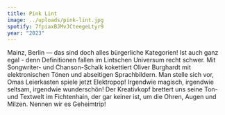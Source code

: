 ```yaml
---
title: Pink Lint
image: ../uploads/pink-lint.jpg
spotify: 7fpiaxBJMvJCteegeLtyr9
year: "2023"
---
```

Mainz, Berlin — das sind doch alles bürgerliche Kategorien! Ist auch ganz egal - denn Definitionen fallen im Lintschen Universum recht schwer. Mit Songwriter- und Chanson-Schalk kokettiert Oliver Burghardt mit elektronischen Tönen und abseitigen Sprachbildern. Man stelle sich vor, Omas Leierkasten spiele jetzt Elektropop! Irgendwie magisch, irgendwie seltsam, irgendwie wunderschön! Der Kreativkopf brettert uns seine Ton- und Textwelt im Fichtenhain, der gar keiner ist, um die Ohren, Augen und Milzen. Nennen wir es Geheimtrip!